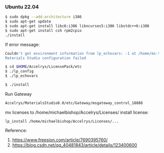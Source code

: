 ### Ubuntu 22.04

```bash
$ sudo dpkg --add-architecture i386
$ sudo apt-get update
$ sudo apt-get install libc6:i386 libncurses5:i386 libstdc++6:i386
$ sudo apt-get install csh rpm2cpio
./install
```

If error message: 
```bash
Couldn't get environment information from lp_echovars: -1 at /home/ms-test/Accelrys/MaterialsStudio8.0/share/Install/Scripts/MSConfig.pm line 296.
Materials Studio configuration failed
```

```bash
$ cd $HOME/Accelrys/LicensePack/etc
$ ./lp_config
$ ./lp_echovars
```

```bash
$ ./install
```

Run Gateway
```bash
Accelrys/MaterialsStudio8.0/etc/Gateway/msgateway_control_18888
```

mv licenses to /home/michaelbishop/Accelrys/Licenses/
install license:
```
lp_install /home/michaelbishop/Accelrys/Licenses/...
```


Reference:
1. https://www.freesion.com/article/7690395760/
2. https://blog.csdn.net/qq_40481843/article/details/123400600
